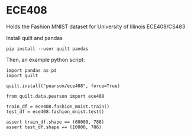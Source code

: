 # ECE408

Holds the Fashion MNIST dataset for University of Illinois ECE408/CS483

Install quilt and pandas

    pip install --user quilt pandas

Then, an example python script:

    import pandas as pd
    import quilt

    quilt.install("pearson/ece408", force=True)

    from quilt.data.pearson import ece408

    train_df = ece408.fashion_mnist.train()
    test_df = ece408.fashion_mnist.test()

    assert train_df.shape == (60000, 786)
    assert test_df.shape == (10000, 786)